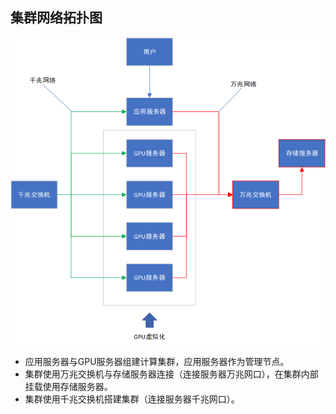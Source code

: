 ## 集群网络拓扑图

![网络拓扑图](./asset/网络拓扑图.png)

- 应用服务器与GPU服务器组建计算集群，应用服务器作为管理节点。
- 集群使用万兆交换机与存储服务器连接（连接服务器万兆网口），在集群内部挂载使用存储服务器。
- 集群使用千兆交换机搭建集群（连接服务器千兆网口）。

